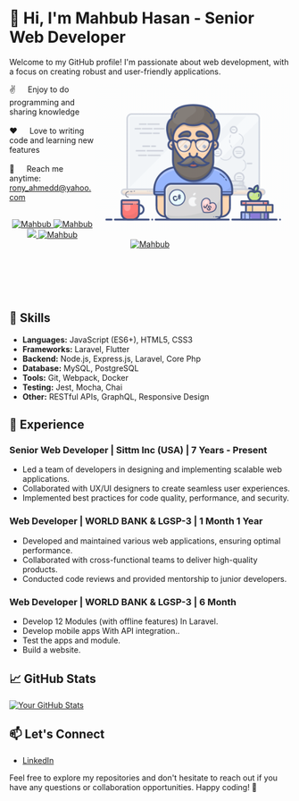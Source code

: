 # 👋 Hi, I'm Mahbub Hasan - Senior Web Developer

Welcome to my GitHub profile! I'm passionate about web development, with a focus on creating robust and user-friendly applications. 

<p>
 <img align="right" width="350" src="/assets/programmer.gif" alt="Coding gif" />
  
 ✌️ &emsp; Enjoy to do programming and sharing knowledge <br/><br/>
 ❤️ &emsp; Love to writing code and learning new features<br/><br/>
 📧 &emsp; Reach me anytime: rony_ahmedd@yahoo.com<br/><br/>

</p>
<p align="center">
 <a href="https://ronbd.com" target="blank">
  <img src="https://img.shields.io/badge/Website-DC143C?style=for-the-badge&logo=medium&logoColor=white" alt="Mahbub" />
 </a>
 <a href="https://www.linkedin.com/in/mahbub-hasan-2b635650" target="_blank">
  <img src="https://img.shields.io/badge/LinkedIn-0077B5?style=for-the-badge&logo=linkedin&logoColor=white" alt="Mahbub"/>
 </a>
 <a href="https://twitter.com/Mahbub53" target="_blank">
  <img src="https://img.shields.io/badge/Twitter-1DA1F2?style=for-the-badge&logo=twitter&logoColor=white" />
 </a>
 <a href="https://www.instagram.com/rony_ahmedd/" target="_blank">
  <img src="https://img.shields.io/badge/Instagram-fe4164?style=for-the-badge&logo=instagram&logoColor=white" alt="Mahbub" />
 </a> 
 <a href="https://www.facebook.com/mahbub.hasan.121/" target="_blank">
  <img src="https://img.shields.io/badge/Facebook-20BEFF?&style=for-the-badge&logo=facebook&logoColor=white" alt="Mahbub"  />
  </a> 
</p>
<br />
<br/>
<br/>
<br/>

## 🚀 Skills

- **Languages:** JavaScript (ES6+), HTML5, CSS3
- **Frameworks:** Laravel, Flutter
- **Backend:** Node.js, Express.js, Laravel, Core Php
- **Database:** MySQL, PostgreSQL
- **Tools:** Git, Webpack, Docker
- **Testing:** Jest, Mocha, Chai
- **Other:** RESTful APIs, GraphQL, Responsive Design

## 💼 Experience

### Senior Web Developer | Sittm Inc (USA) | 7 Years - Present

- Led a team of developers in designing and implementing scalable web applications.
- Collaborated with UX/UI designers to create seamless user experiences.
- Implemented best practices for code quality, performance, and security.

### Web Developer | WORLD BANK & LGSP-3 |  1 Month  1 Year

- Developed and maintained various web applications, ensuring optimal performance.
- Collaborated with cross-functional teams to deliver high-quality products.
- Conducted code reviews and provided mentorship to junior developers.

### Web Developer | WORLD BANK & LGSP-3 | 6 Month

- Develop 12 Modules (with offline features) In Laravel.
- Develop mobile apps With API integration..
- Test the apps and module.
- Build a website.



## 📈 GitHub Stats

[![Your GitHub Stats](https://github-readme-stats.vercel.app/api?username=rony53&show_icons=true&hide=contribs,prs&count_private=true&theme=radical)](https://github.com/rony53)

## 📫 Let's Connect

- [LinkedIn]([https://www.linkedin.com/in/yourlinkedin](https://www.linkedin.com/in/mahbub-hasan-2b635650))

Feel free to explore my repositories and don't hesitate to reach out if you have any questions or collaboration opportunities. Happy coding! 🚀
